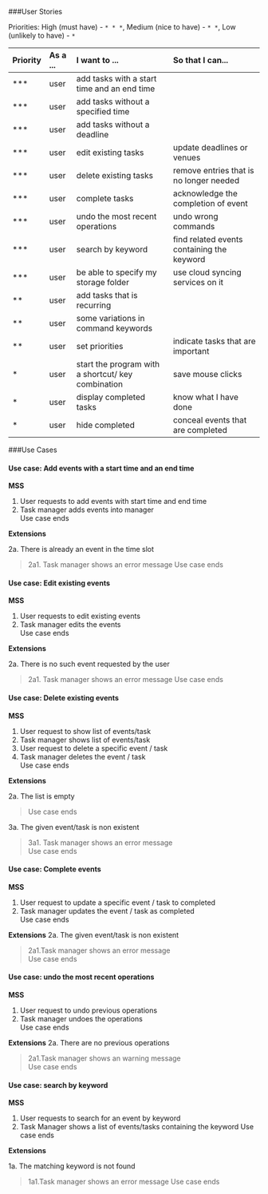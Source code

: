 ###User Stories

Priorities: High (must have) - `* * *`, Medium (nice to have)  - `* *`,  Low (unlikely to have) - `*`

Priority | As a ... | I want to ... | So that I can...
 -------- | :-------- | :--------- | :-----------
***  |  user  |  add tasks with a start time and an end time  |
***  |  user  |  add tasks without a specified time  | 
***  |  user  |  add tasks without a deadline | 
***  |  user  |  edit existing tasks  |  update deadlines or venues  
***  |  user  |  delete existing tasks  |  remove entries that is no longer needed
***  |  user  |  complete tasks  |  acknowledge the completion of event
***  |  user  |  undo the most recent operations  | undo wrong commands 
***  |  user  |  search by keyword  |  find related events containing the keyword
***  |  user  | be able to specify my storage folder | use cloud syncing services on it
**  |  user  |  add tasks that is recurring  |  
**  |  user  |  some variations in command keywords
**  |  user  |  set priorities  |  indicate tasks that are important
*   |  user  | start the program with a shortcut/ key combination | save mouse clicks
*   | user   | display completed tasks | know what I have done
*  |  user  |  hide completed  |  conceal events that are completed

###Use Cases

#### Use case: Add events with a start time and an end time 

**MSS**

1. User requests to add events with start time and end time
2. Task manager adds events into manager <br>
Use case ends

**Extensions**

2a. There is already an event in the time slot

>2a1. Task manager shows an error message
 Use case ends
 

#### Use case: Edit existing events

**MSS**

1. User requests to edit existing events
2. Task manager edits the events<br>
Use case ends

**Extensions**

2a. There is no such event requested by the user

>2a1. Task manager shows an error message
 Use case ends


#### Use case: Delete existing events

**MSS**

1. User request to show list of events/task
2. Task manager shows list of events/task
3. User request to delete a specific event / task  
4. Task manager deletes the event / task <br>
Use case ends


**Extensions**

2a. The list is empty

>Use case ends

3a. The given event/task is non existent

>3a1. Task manager shows an error message <br>
 Use case ends


#### Use case: Complete events

**MSS**

1. User request to update a specific event / task to completed  
2. Task manager updates the event / task as completed<br>
Use case ends

**Extensions**
2a. The given event/task is non existent 

>2a1.Task manager shows an error message <br>
 Use case ends


#### Use case: undo the most recent operations

**MSS**

1. User request to undo previous operations
2. Task manager undoes the operations<br>
Use case ends

**Extensions**
2a. There are no previous operations

> 2a1.Task manager shows an warning message <br>
  Use case ends


#### Use case: search by keyword

**MSS**

1. User requests to search for an event by keyword
2. Task Manager shows a list of events/tasks containing the keyword
Use case ends

**Extensions**

1a. The matching keyword is not found

>1a1.Task manager shows an error message
 Use case ends

